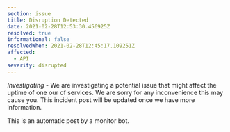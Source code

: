 ```yaml
---
section: issue
title: Disruption Detected
date: 2021-02-28T12:53:30.456925Z
resolved: true
informational: false
resolvedWhen: 2021-02-28T12:45:17.109251Z
affected:
  - API
severity: disrupted
---
```

*Investigating* - We are investigating a potential issue that might affect the uptime of one our of services. We are sorry for any inconvenience this may cause you. This incident post will be updated once we have more information.

This is an automatic post by a monitor bot.
        